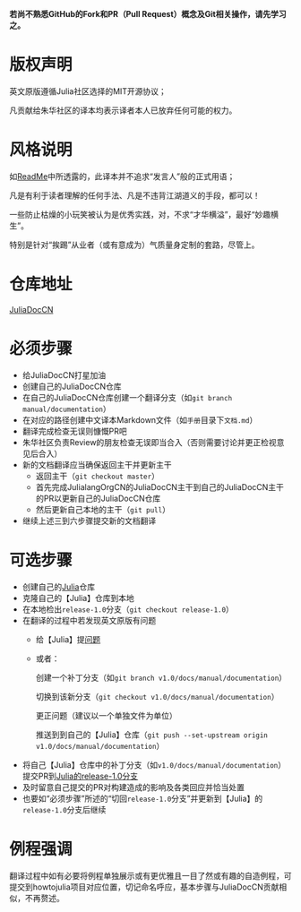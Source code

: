 **若尚不熟悉GitHub的Fork和PR（Pull Request）概念及Git相关操作，请先学习之。**

# 版权声明

英文原版遵循Julia社区选择的MIT开源协议；

凡贡献给朱华社区的译本均表示译者本人已放弃任何可能的权力。

# 风格说明

如[ReadMe](./README.md)中所透露的，此译本并不追求“发言人”般的正式用语；

凡是有利于读者理解的任何手法、凡是不违背江湖道义的手段，都可以！

一些防止枯燥的小玩笑被认为是优秀实践，对，不求“才华横溢”，最好“妙趣横生”。

特别是针对“挨踢”从业者（或有意成为）气质量身定制的套路，尽管上。

# 仓库地址

[JuliaDocCN](https://github.com/JulialangOrgCN/JuliaDocCN)

# 必须步骤

- 给JuliaDocCN打星加油
- 创建自己的JuliaDocCN仓库
- 在自己的JuliaDocCN仓库创建一个翻译分支（如`git branch manual/documentation`）
- 在对应的路径创建中文译本Markdown文件（如`手册`目录下`文档.md`）
- 翻译完成检查无误则慷慨PR吧
- 朱华社区负责Review的朋友检查无误即当合入（否则需要讨论并更正检视意见后合入）
- 新的文档翻译应当确保返回主干并更新主干
  - 返回主干（`git checkout master`）
  - 首先完成JulialangOrgCN的JuliaDocCN主干到自己的JuliaDocCN主干的PR以更新自己的JuliaDocCN仓库
  - 然后更新自己本地的主干（`git pull`）
- 继续上述三到六步骤提交新的文档翻译

# 可选步骤

- 创建自己的[Julia](https://github.com/JuliaLang/julia)仓库
- 克隆自己的【Julia】仓库到本地
- 在本地检出`release-1.0`分支（`git checkout release-1.0`）
- 在翻译的过程中若发现英文原版有问题
  - 给【Julia】提[问题](https://github.com/JuliaLang/julia/issues)
  - 或者：

    创建一个补丁分支（如`git branch v1.0/docs/manual/documentation`）

    切换到该新分支（`git checkout v1.0/docs/manual/documentation`）

    更正问题（建议以一个单独文件为单位）

    推送到到自己的【Julia】仓库（`git push --set-upstream origin v1.0/docs/manual/documentation`）
- 将自己【Julia】仓库中的补丁分支（如`v1.0/docs/manual/documentation`）提交PR到[Julia的release-1.0分支](https://github.com/JuliaLang/julia/tree/release-1.0)
- 及时留意自己提交的PR对构建造成的影响及各类回应并恰当处置
- 也要如“必须步骤”所述的“切回`release-1.0`分支”并更新到【Julia】的`release-1.0`分支后继续

# 例程强调

翻译过程中如有必要将例程单独展示或有更优雅且一目了然或有趣的自造例程，可提交到howtojulia项目对应位置，切记命名呼应，基本步骤与JuliaDocCN贡献相似，不再赘述。
